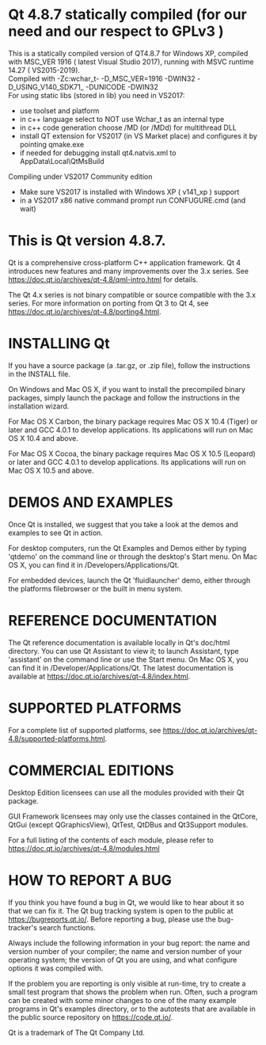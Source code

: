 # Qt 4.8.7 statically compiled (for our need and our respect to GPLv3 )
This is a statically compiled version of QT4.8.7 for Windows XP, compiled with MSC_VER 1916 ( latest Visual Studio 2017), running with MSVC runtime 14.27 ( VS2015-2019).  
Compiled with -Zc:wchar_t- -D_MSC_VER=1916 -DWIN32 -D_USING_V140_SDK71_ -DUNICODE -DWIN32  
For using static libs (stored in lib) you need in VS2017:
- use toolset and platform
- in c++ language select to NOT use Wchar_t as an internal type
- in c++ code generation choose /MD (or /MDd) for multithread DLL
- install QT extension for VS2017 (in VS Market place) and configures it by pointing qmake.exe
- if needed for debugging install qt4.natvis.xml to AppData\Local\QtMsBuild

Compiling under VS2017 Community edition
- Make sure VS2017 is installed with Windows XP ( v141_xp ) support
- in a VS2017 x86 native command prompt run CONFUGURE.cmd (and wait)


# This is Qt version 4.8.7.

Qt is a comprehensive cross-platform C++ application framework. Qt 4
introduces new features and many improvements over the 3.x series. See
https://doc.qt.io/archives/qt-4.8/qml-intro.html for details.

The Qt 4.x series is not binary compatible or source compatible with
the 3.x series. For more information on porting from Qt 3 to Qt 4, see
https://doc.qt.io/archives/qt-4.8/porting4.html.


# INSTALLING Qt

If you have a source package (a .tar.gz, or .zip file), follow the
instructions in the INSTALL file.

On Windows and Mac OS X, if you want to install the precompiled binary
packages, simply launch the package and follow the instructions in the
installation wizard.

For Mac OS X Carbon, the binary package requires Mac OS X 10.4 (Tiger) or
later and GCC 4.0.1 to develop applications. Its applications will run
on Mac OS X 10.4 and above.

For Mac OS X Cocoa, the binary package requires Mac OS X 10.5 (Leopard) or
later and GCC 4.0.1 to develop applications.  Its applications will run
on Mac OS X 10.5 and above.


# DEMOS AND EXAMPLES

Once Qt is installed, we suggest that you take a look at the demos and
examples to see Qt in action.

For desktop computers, run the Qt Examples and Demos either by
typing 'qtdemo' on the command line or through the desktop's Start
menu. On Mac OS X, you can find it in /Developers/Applications/Qt.

For embedded devices, launch the Qt 'fluidlauncher' demo, either through 
the platforms filebrowser or the built in menu system.


# REFERENCE DOCUMENTATION

The Qt reference documentation is available locally in Qt's doc/html
directory. You can use Qt Assistant to view it; to launch Assistant,
type 'assistant' on the command line or use the Start menu. On Mac OS
X, you can find it in /Developer/Applications/Qt.  The latest
documentation is available at https://doc.qt.io/archives/qt-4.8/index.html.


# SUPPORTED PLATFORMS

For a complete list of supported platforms, see
https://doc.qt.io/archives/qt-4.8/supported-platforms.html.


# COMMERCIAL EDITIONS

Desktop Edition licensees can use all the modules provided with their
Qt package.

GUI Framework licensees may only use the classes contained in
the QtCore, QtGui (except QGraphicsView), QtTest, QtDBus and
Qt3Support modules.

For a full listing of the contents of each module, please refer to 
https://doc.qt.io/archives/qt-4.8/modules.html


# HOW TO REPORT A BUG

If you think you have found a bug in Qt, we would like to hear about
it so that we can fix it.  The Qt bug tracking system is open to the
public at https://bugreports.qt.io/. Before reporting a bug, please use
the bug-tracker's search functions.

Always include the following information in your bug report: the name
and version number of your compiler; the name and version number of
your operating system; the version of Qt you are using, and what
configure options it was compiled with.

If the problem you are reporting is only visible at run-time, try to
create a small test program that shows the problem when run. Often,
such a program can be created with some minor changes to one of the many
example programs in Qt's examples directory, or to the autotests that
are available in the public source repository on https://code.qt.io/.


Qt is a trademark of The Qt Company Ltd.
